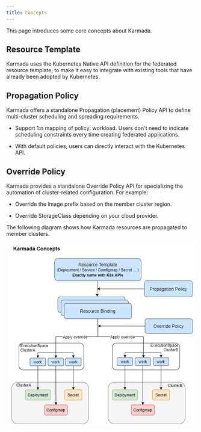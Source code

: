 ```yaml
---
title: Concepts
---
```


This page introduces some core concepts about Karmada.

## Resource Template

Karmada uses the Kubernetes Native API definition for the federated resource template, to make it easy to integrate with existing tools that have already been adopted by Kubernetes.

## Propagation Policy

Karmada offers a standalone Propagation (placement) Policy API to define multi-cluster scheduling and spreading requirements.

- Support 1:n mapping of policy: workload. Users don't need to indicate scheduling constraints every time creating federated applications.

- With default policies, users can directly interact with the Kubernetes API.

## Override Policy

Karmada provides a standalone Override Policy API for specializing the automation of cluster-related configuration. For example:

- Override the image prefix based on the member cluster region.

- Override StorageClass depending on your cloud provider.

The following diagram shows how Karmada resources are propagated to member clusters.

![karmada-resource-relation](../resources/general/karmada-resource-relation.png)

